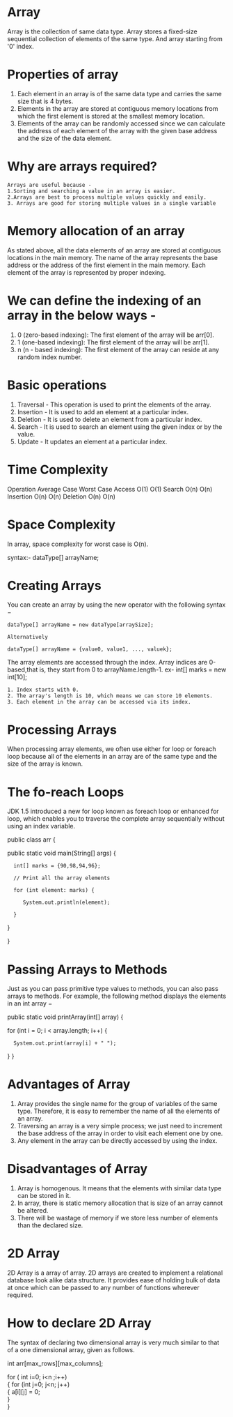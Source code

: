 # Array
Array is the collection of same data type.
Array stores a fixed-size sequential collection of elements of the same type.
And array starting from '0' index.

# Properties of array
1. Each element in an array is of the same data type and carries the same size that is 4 bytes.
2. Elements in the array are stored at contiguous memory locations from which the first element is stored at the smallest memory location.
3. Elements of the array can be randomly accessed since we can calculate the address of each element of the array with the given base address and the size of the data element.

# Why are arrays required?
	Arrays are useful because -
	1.Sorting and searching a value in an array is easier.
	2.Arrays are best to process multiple values quickly and easily.
	3. Arrays are good for storing multiple values in a single variable
	
	
# Memory allocation of an array

As stated above, all the data elements of an array are stored at contiguous locations in the main memory. 
The name of the array represents the base address or the address of the first element in the main memory. 
Each element of the array is represented by proper indexing.

# We can define the indexing of an array in the below ways -
1. 0 (zero-based indexing): The first element of the array will be arr[0].
2. 1 (one-based indexing): The first element of the array will be arr[1].
3. n (n - based indexing): The first element of the array can reside at any random index number.

# Basic operations
1. Traversal - This operation is used to print the elements of the array.
2. Insertion - It is used to add an element at a particular index.
3. Deletion - It is used to delete an element from a particular index.
4. Search - It is used to search an element using the given index or by the value.
5. Update - It updates an element at a particular index.

# Time Complexity
Operation		Average Case		Worst Case
Access	O(1)		O(1)
Search	O(n)		O(n)
Insertion		O(n)			O(n)
Deletion		O(n)			O(n)

# Space Complexity
In array, space complexity for worst case is O(n).



syntax:-
	dataType[] arrayName;
	
# Creating Arrays
You can create an array by using the new operator with the following syntax −

	dataType[] arrayName = new dataType[arraySize];
	
	Alternatively
	
	dataType[] arrayName = {value0, value1, ..., valuek};
	
The array elements are accessed through the index. Array indices are 0-based,that is, they start from 0 to arrayName.length-1.
ex-
	int[] marks = new int[10];
	
	1. Index starts with 0.
	2. The array's length is 10, which means we can store 10 elements.
	3. Each element in the array can be accessed via its index.
	
# Processing Arrays
When processing array elements, we often use either for loop or foreach loop because all of the elements in an array are of the same type and the size of the array is known.

# The fo-reach Loops
JDK 1.5 introduced a new for loop known as foreach loop or enhanced for loop, which enables you to traverse the complete array sequentially without using an index variable.


public class arr {

   public static void main(String[] args) {
   
      int[] marks = {90,98,94,96};

      // Print all the array elements
      
      for (int element: marks) {
      
         System.out.println(element);
	 
      }
      
   }
   
}



# Passing Arrays to Methods
Just as you can pass primitive type values to methods, you can also pass arrays to methods. For example, the following method displays the elements in an int array −


public static void printArray(int[] array) {

   for (int i = 0; i < array.length; i++) {
   
      System.out.print(array[i] + " ");
   }
}

# Advantages of Array

1. Array provides the single name for the group of variables of the same type. Therefore, it is easy to remember the name of all the elements of an array.
2. Traversing an array is a very simple process; we just need to increment the base address of the array in order to visit each element one by one.
3. Any element in the array can be directly accessed by using the index.

# Disadvantages of Array
1. Array is homogenous. It means that the elements with similar data type can be stored in it.
2. In array, there is static memory allocation that is size of an array cannot be altered.
3. There will be wastage of memory if we store less number of elements than the declared size.


# 2D Array
2D Array is a array of array.
2D arrays are created to implement a relational database look alike data structure. It provides ease of holding bulk of data at once which can be passed to any number of functions wherever required.

# How to declare 2D Array
The syntax of declaring two dimensional array is very much similar to that of a one dimensional array, given as follows.

int arr[max_rows][max_columns];   

for ( int i=0; i<n ;i++)  
{
for (int j=0; j<n; j++)   
    {
        a[i][j] = 0;  
    }   
}  







